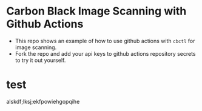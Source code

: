 # Carbon Black Image Scanning with Github Actions
- This repo shows an example of how to use github actions with `cbctl` for image scanning.
- Fork the repo and add your api keys to github actions repository secrets to try it out yourself. 

# test
alskdf;lksj;ekfpowiehgopqihe